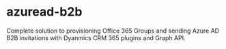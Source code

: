 # azuread-b2b
Complete solution to provisioning Office 365 Groups and sending Azure AD B2B invitations with Dyanmics CRM 365 plugins and Graph API. 
